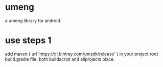 # umeng
a umeng library for android.

# use steps 1
add maven { url 'https://dl.bintray.com/umsdk/release' } in your project root build.gradle file.
both buildscript and allprojects place.

